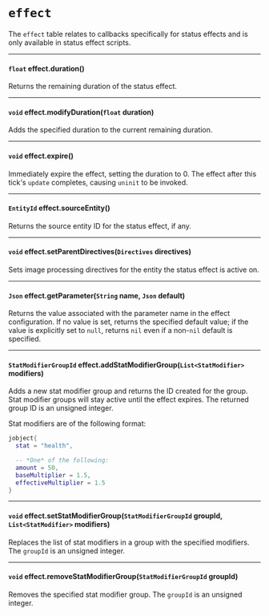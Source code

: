 # `effect`

The `effect` table relates to callbacks specifically for status effects and is only available in status effect scripts.

---

#### `float` effect.duration()

Returns the remaining duration of the status effect.

---

#### `void` effect.modifyDuration(`float` duration)

Adds the specified duration to the current remaining duration.

---

#### `void` effect.expire()

Immediately expire the effect, setting the duration to 0. The effect after this tick's `update` completes, causing `uninit` to be invoked.

---

#### `EntityId` effect.sourceEntity()

Returns the source entity ID for the status effect, if any.

---

#### `void` effect.setParentDirectives(`Directives` directives)

Sets image processing directives for the entity the status effect is active on.

---

#### `Json` effect.getParameter(`String` name, `Json` default)

Returns the value associated with the parameter name in the effect configuration. If no value is set, returns the specified default value; if the value is explicitly set to `null`, returns `nil` even if a non-`nil` default is specified.

---

#### `StatModifierGroupId` effect.addStatModifierGroup(`List<StatModifier>` modifiers)

Adds a new stat modifier group and returns the ID created for the group. Stat modifier groups will stay active until the effect expires. The returned group ID is an unsigned integer.

Stat modifiers are of the following format:

```lua
jobject{
  stat = "health",

  -- *One* of the following:
  amount = 50,
  baseMultiplier = 1.5,
  effectiveMultiplier = 1.5
}
```

---

#### `void` effect.setStatModifierGroup(`StatModifierGroupId` groupId, `List<StatModifier>` modifiers)

Replaces the list of stat modifiers in a group with the specified modifiers. The `groupId` is an unsigned integer.

---

#### `void` effect.removeStatModifierGroup(`StatModifierGroupId` groupId)

Removes the specified stat modifier group. The `groupId` is an unsigned integer.
